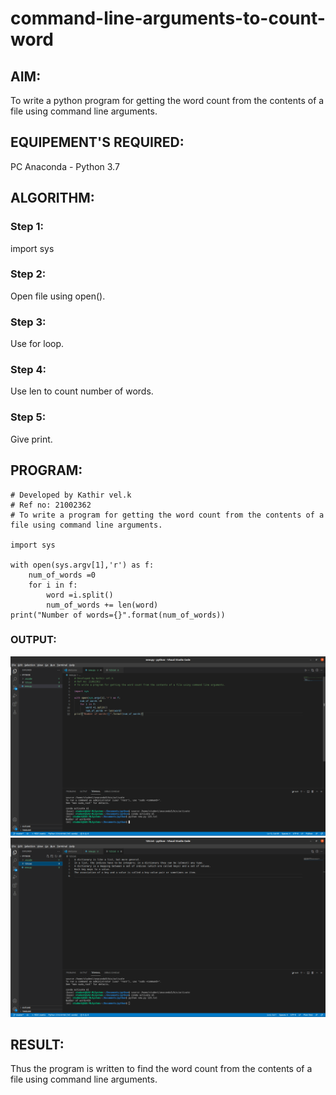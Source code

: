 # command-line-arguments-to-count-word
## AIM:
To write a python program for getting the word count from the contents of a file using command line arguments.
## EQUIPEMENT'S REQUIRED: 
PC
Anaconda - Python 3.7
## ALGORITHM: 
### Step 1:

import sys
### Step 2:

Open file using open().
### Step 3:

Use for loop.
### Step 4:

Use len to count number of words.
### Step 5:

Give print.
## PROGRAM:
~~~
# Developed by Kathir vel.k
# Ref no: 21002362
# To write a program for getting the word count from the contents of a file using command line arguments.

import sys

with open(sys.argv[1],'r') as f:
    num_of_words =0
    for i in f:
        word =i.split()
        num_of_words += len(word)
print("Number of words={}".format(num_of_words))
~~~

### OUTPUT:
![out](scr1.png)
![out](scr2.png)



## RESULT:
Thus the program is written to find the word count from the contents of a file using command line arguments.
